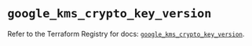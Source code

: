 # `google_kms_crypto_key_version`

Refer to the Terraform Registry for docs: [`google_kms_crypto_key_version`](https://registry.terraform.io/providers/hashicorp/google-beta/6.6.0/docs/resources/google_kms_crypto_key_version).
